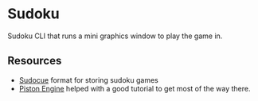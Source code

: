 # Sudoku

Sudoku CLI that runs a mini graphics window to play the game in.

## Resources

- [Sudocue](https://www.sudocue.net/fileformats.php) format for storing sudoku games
- [Piston Engine](https://github.com/PistonDevelopers/Piston-Tutorials/blob/master/sudoku/chp-07.md) helped with a good tutorial to get most of the way there.
